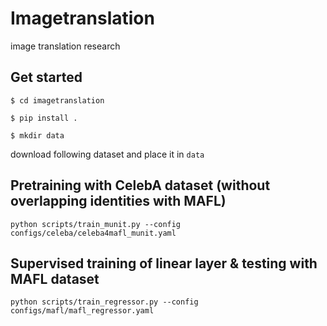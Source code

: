 # Imagetranslation
image translation research

## Get started
`$ cd imagetranslation`

`$ pip install .`

`$ mkdir data`

download following dataset and place it in `data`


## Pretraining with CelebA dataset (without overlapping identities with MAFL)

`python scripts/train_munit.py --config configs/celeba/celeba4mafl_munit.yaml` 

## Supervised training of linear layer & testing with MAFL dataset
`python scripts/train_regressor.py --config configs/mafl/mafl_regressor.yaml`

